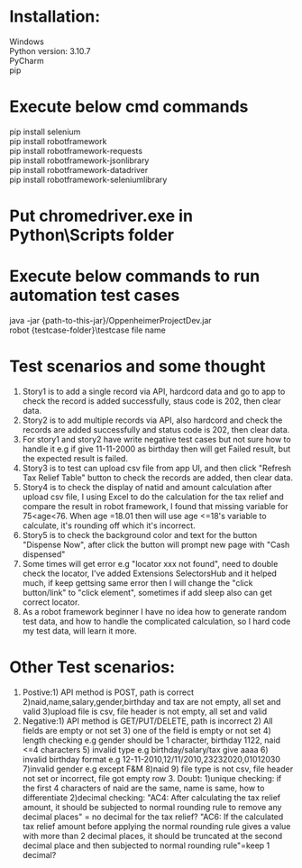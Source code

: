 # Installation:                                                                   
Windows                                                                         
Python version:  3.10.7                                                               
PyCharm                                                            
pip                                                              

# Execute below cmd commands                                                            
pip install selenium                                                                              
pip install robotframework                                                             
pip install robotframework-requests                                                    
pip install robotframework-jsonlibrary                                                              
pip install robotframework-datadriver                                                                                                             
pip install robotframework-seleniumlibrary                                                            

# Put chromedriver.exe in Python\Scripts folder  

# Execute below commands to run automation test cases                                                                                        
java -jar {path-to-this-jar}/OppenheimerProjectDev.jar                                                  
robot {testcase-folder}\testcase file name                                                                           

# Test scenarios and some thought
1. Story1 is to add a single record via API, hardcord data and go to app to check the record is added successfully, staus code is 202, then clear data.
2. Story2 is to add multiple records via API, also hardcord and check the records are added successfully and status code is 202, then clear data.
3. For story1 and story2 have write negative test cases but not sure how to handle it e.g if give 11-11-2000 as birthday then will get Failed result, but the expected result is failed.
4. Story3 is to test can upload csv file from app UI, and then click "Refresh Tax Relief Table" button to check the records are added, then clear data.
5. Story4 is to check the display of natid and amount calculation after upload csv file, I using Excel to do the calculation for the tax relief and compare the result in robot framework, I found that missing variable for 75<age<76. When age =18.01 then will use age <=18's variable to calculate, it's rounding off which it's incorrect.
6. Story5 is to check the background color and text for the button "Dispense Now", after click the button will prompt new page with "Cash dispensed"
7. Some times will get error e.g "locator xxx not found", need to double check the locator, I've added Extensions SelectorsHub and it helped much, if keep gettsing same error then I will change the "click button/link" to "click element", sometimes if add sleep also can get correct locator.
8. As a robot framework beginner I have no idea how to generate random test data, and how to handle the complicated calculation, so I hard code my test data, will learn it more.

# Other Test scenarios:
1. Postive:1) API method is POST, path is correct    2)naid,name,salary,gender,birthday and tax are not empty, all set and valid   3)upload file is csv, file header is not empty, all set and valid                                                                                                                    
2. Negative:1) API method is GET/PUT/DELETE, path is incorrect   2) All fields are empty or not set  3) one of the field is empty or not set   4) length checking e.g gender should be 1 character, birthday 1122, naid <=4 characters   5) invalid type e.g birthday/salary/tax give aaaa   6) invalid birthday format e.g 12-11-2010,12/11/2010,23232020,01012030   7)invalid gender e.g except F&M    8)naid 9) file type is not csv, file header not set or incorrect, file got empty row              3. Doubt: 1)unique checking: if the first 4 characters of naid are the same, name is same, how to differentiate   2)decimal checking: "AC4: After calculating the tax relief amount, it should be subjected to normal rounding rule to remove any decimal places" = no decimal for the tax relief?  "AC6: If the calculated tax relief amount before applying the normal rounding rule gives a value with more than 2 decimal places, it should be truncated at the second decimal place and then subjected to normal rounding rule"=keep 1 decimal? 
